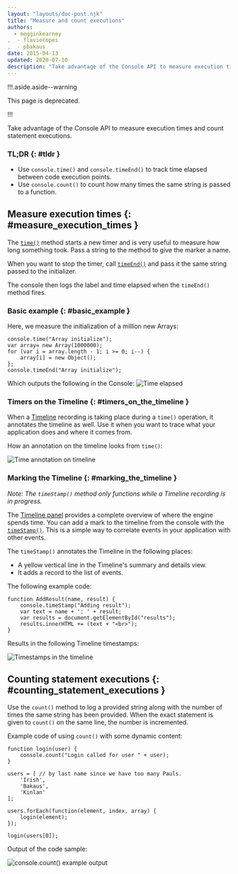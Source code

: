 ```yaml
---
layout: "layouts/doc-post.njk"
title: "Measure and count executions"
authors:
  - megginkearney
,  - flaviocopes
,  - pbakaus
date: 2015-04-13
updated: 2020-07-10
description: "Take advantage of the Console API to measure execution times and count statement executions."
---
```


!!!.aside.aside--warning

This page is deprecated.

!!!

Take advantage of the Console API to measure execution times and count statement executions.

### TL;DR {: #tldr }

- Use `console.time()` and `console.timeEnd()` to track time elapsed between code execution points.
- Use `console.count()` to count how many times the same string is passed to a function.

## Measure execution times {: #measure_execution_times }

The [`time()`][1] method starts a new timer and is very useful to measure how long something took.
Pass a string to the method to give the marker a name.

When you want to stop the timer, call [`timeEnd()`][2] and pass it the same string passed to the
initializer.

The console then logs the label and time elapsed when the `timeEnd()` method fires.

### Basic example {: #basic_example }

Here, we measure the initialization of a million new Arrays:

```
console.time("Array initialize");
var array= new Array(1000000);
for (var i = array.length - 1; i >= 0; i--) {
    array[i] = new Object();
};
console.timeEnd("Array initialize");
```

Which outputs the following in the Console:
![Time elapsed](/web/tools/chrome-devtools/console/images/track-executions-time-duration.png)

### Timers on the Timeline {: #timers_on_the_timeline }

When a [Timeline][3] recording is taking place during a `time()` operation, it annotates the
timeline as well. Use it when you want to trace what your application does and where it comes from.

How an annotation on the timeline looks from `time()`:

![Time annotation on timeline](/web/tools/chrome-devtools/console/images/track-executions-time-annotation-on-timeline.png)

### Marking the Timeline {: #marking_the_timeline }

_Note: The `timeStamp()` method only functions while a Timeline recording is in progress._

The [Timeline panel][4] provides a complete overview of where the engine spends time. You can add a
mark to the timeline from the console with the [`timeStamp()`][5]. This is a simple way to correlate
events in your application with other events.

The `timeStamp()` annotates the Timeline in the following places:

- A yellow vertical line in the Timeline's summary and details view.
- It adds a record to the list of events.

The following example code:

```
function AddResult(name, result) {
    console.timeStamp("Adding result");
    var text = name + ': ' + result;
    var results = document.getElementById("results");
    results.innerHTML += (text + "<br>");
}
```

Results in the following Timeline timestamps:

![Timestamps in the timeline](/web/tools/chrome-devtools/console/images/track-executions-timestamp2.png)

## Counting statement executions {: #counting_statement_executions }

Use the `count()` method to log a provided string along with the number of times the same string has
been provided. When the exact statement is given to `count()` on the same line, the number is
incremented.

Example code of using `count()` with some dynamic content:

```
function login(user) {
    console.count("Login called for user " + user);
}

users = [ // by last name since we have too many Pauls.
    'Irish',
    'Bakaus',
    'Kinlan'
];

users.forEach(function(element, index, array) {
    login(element);
});

login(users[0]);
```

Output of the code sample:

![console.count() example output](/web/tools/chrome-devtools/console/images/track-executions-console-count.png)

[1]:
  https://developers.google.com/web/tools/chrome-devtools/console/console-reference#consoletimelabel
[2]:
  https://developers.google.com/web/tools/chrome-devtools/console/console-reference#consoletimeendlabel
[3]: /web/tools/chrome-devtools/profile/evaluate-performance/timeline-tool
[4]: /web/tools/chrome-devtools/profile/evaluate-performance/timeline-tool
[5]:
  https://developers.google.com/web/tools/chrome-devtools/console/console-reference#consoletimestamplabel
